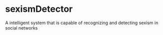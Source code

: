 # sexismDetector
A intelligent system that is capable of recognizing and detecting sexism in social networks

